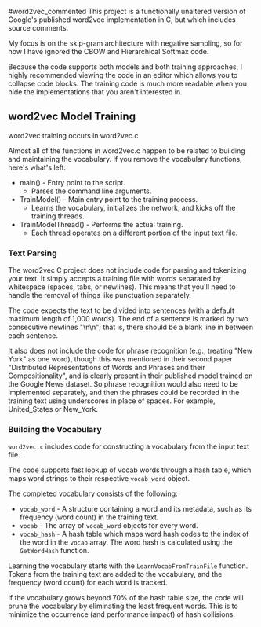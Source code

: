 
#word2vec_commented
This project is a functionally unaltered version of Google's published word2vec implementation in C, but which includes source comments.

My focus is on the skip-gram architecture with negative sampling, so for now I have ignored the CBOW and Hierarchical Softmax code.

Because the code supports both models and both training approaches, I highly recommended viewing the code in an editor which allows you to collapse code blocks. The training code is much more readable when you hide the implementations that you aren't interested in. 

## word2vec Model Training

word2vec training occurs in word2vec.c

Almost all of the functions in word2vec.c happen to be related to building and maintaining the vocabulary. If you remove the vocabulary functions, here's what's left:

* main() - Entry point to the script.
    * Parses the command line arguments.
* TrainModel() - Main entry point to the training process.
    * Learns the vocabulary, initializes the network, and kicks off the training threads.
* TrainModelThread() - Performs the actual training.
    * Each thread operates on a different portion of the input text file.

### Text Parsing
The word2vec C project does not include code for parsing and tokenizing your text. It simply accepts a training file with words separated by whitespace (spaces, tabs, or newlines). This means that you'll need to handle the removal of things like punctuation separately.

The code expects the text to be divided into sentences (with a default maximum length of 1,000 words). The end of a sentence is marked by two consecutive newlines "\n\n"; that is, there should be a blank line in between each sentence.

It also does not include the code for phrase recognition (e.g., treating "New York" as one word), though this was mentioned in their second paper "Distributed Representations of Words and Phrases and their Compositionality", and is clearly present in their published model trained on the Google News dataset. So phrase recognition would also need to be implemented separately, and then the phrases could be recorded in the training text using underscores in place of spaces. For example, United_States or New_York.

### Building the Vocabulary
`word2vec.c` includes code for constructing a vocabulary from the input text file.

The code supports fast lookup of vocab words through a hash table, which maps word strings to their respective `vocab_word` object. 

The completed vocabulary consists of the following:

* `vocab_word` - A structure containing a word and its metadata, such as its frequency (word count) in the training text.
* `vocab` - The array of `vocab_word` objects for every word.
* `vocab_hash` - A hash table which maps word hash codes to the index of the word in the `vocab` array. The word hash is calculated using the `GetWordHash` function.

Learning the vocabulary starts with the `LearnVocabFromTrainFile` function. Tokens from the training text are added to the vocabulary, and the frequency (word count) for each word is tracked.

If the vocabulary grows beyond 70% of the hash table size, the code will prune the vocabulary by eliminating the least frequent words. This is to minimize the occurrence (and performance impact) of hash collisions.

